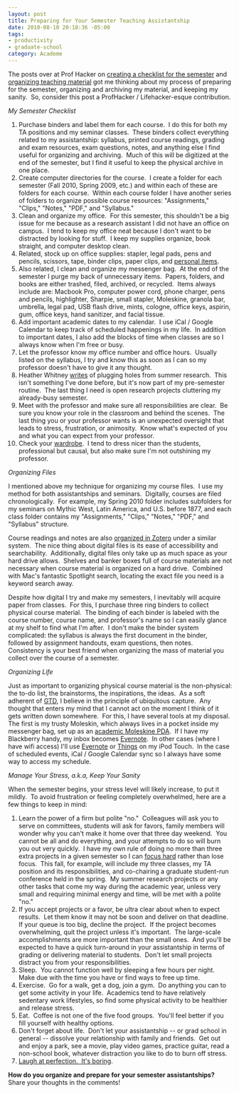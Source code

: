 ```yaml
--- 
layout: post
title: Preparing for Your Semester Teaching Assistantship
date: 2010-08-10 20:18:36 -05:00
tags: 
- productivity
- graduate-school
category: Academe
---
```

The posts over at Prof Hacker on <a href="http://chronicle.com/blogPost/Creating-a-Checklist/26081">creating a checklist for the semester</a> and <a href="http://chronicle.com/blogPost/Organizing-Your-Teaching/25857/">organizing teaching material</a> got me thinking about my process of preparing for the semester, organizing and archiving my material, and keeping my sanity.  So, consider this post a ProfHacker / Lifehacker-esque contribution.

<em>My Semester Checklist</em>
<ol>
	<li>Purchase binders and label them for each course.  I do this for both my TA positions and my seminar classes.  These binders collect everything related to my assistantship: syllabus, printed course readings, grading and exam resources, exam questions, notes, and anything else I find useful for organizing and archiving.  Much of this will be digitized at the end of the semester, but I find it useful to keep the physical archive in one place.</li>
	<li>Create computer directories for the course.  I create a folder for each semester (Fall 2010, Spring 2009, etc.) and within each of these are folders for each course.  Within each course folder I have another series of folders to organize possible course resources: "Assignments," "Clips," "Notes," "PDF," and "Syllabus."</li>
	<li>Clean and organize my office.  For this semester, this shouldn't be a big issue for me because as a research assistant I did not have an office on campus.  I tend to keep my office neat because I don't want to be distracted by looking for stuff.  I keep my supplies organize, book straight, and computer desktop clean.</li>
	<li>Related, stock up on office supplies: stapler, legal pads, pens and pencils, scissors, tape, binder clips, paper clips, and <a href="http://chronicle.com/blogPost/Whats-in-your-desk-/24133/">personal items</a>.</li>
	<li>Also related, I clean and organize my messenger bag.  At the end of the semester I purge my back of unnecessary items.  Papers, folders, and books are either trashed, filed, archived, or recycled.  Items always include are: Macbook Pro, computer power cord, phone charger, pens and pencils, highlighter, Sharpie, small stapler, Moleskine, granola bar, umbrella, legal pad, USB flash drive, mints, cologne, office keys, aspirin, gum, office keys, hand sanitizer, and facial tissue.</li>
	<li>Add important academic dates to my calendar.  I use iCal / Google Calendar to keep track of scheduled happenings in my life.  In addition to important dates, I also add the blocks of time when classes are so I always know when I'm free or busy.</li>
	<li>Let the professor know my office number and office hours.  Usually listed on the syllabus, I try and know this as soon as I can so my professor doesn't have to give it any thought.</li>
	<li>Heather Whitney <a href="http://chronicle.com/blogPost/Creating-a-Checklist/26081">writes</a> of plugging holes from summer research.  This isn't something I've done before, but it's now part of my pre-semester routine.  The last thing I need is open research projects cluttering my already-busy semester.</li>
	<li>Meet with the professor and make sure all responsibilities are clear.  Be sure you know your role in the classroom and behind the scenes.  The last thing you or your professor wants is an unexpected oversight that leads to stress, frustration, or animosity.  Know what's expected of you and what you can expect from your professor.</li>
	<li>Check your <a href="http://chronicle.com/blogPost/The-Academic-Wardrobe-Getting/22952/">wardrobe</a>.  I tend to dress nicer than the students, professional but causal, but also make sure I'm not outshining my professor.</li>
</ol>
<em>Organizing Files</em>

I mentioned above my technique for organizing my course files.  I use my method for both assistantships and seminars.  Digitally, courses are filed chronologically.  For example, my Spring 2010 folder includes subfolders for my seminars on Mythic West, Latin America, and U.S. before 1877, and each class folder contains my "Assignments," "Clips," "Notes," "PDF," and "Syllabus" structure.

Course readings and notes are also <a href="http://www.zotero.org/hepplerj">organized in Zotero</a> under a similar system.  The nice thing about digital files is its ease of accessibility and searchability.  Additionally, digital files only take up as much space as your hard drive allows.  Shelves and banker boxes full of course materials are not necessary when course material is organized on a hard drive.  Combined with Mac's fantastic Spotlight search, locating the exact file you need is a keyword search away.

Despite how digital I try and make my semesters, I inevitably will acquire paper from classes.  For this, I purchase three ring binders to collect physical course material.  The binding of each binder is labeled with the course number, course name, and professor's name so I can easily glance at my shelf to find what I'm after.  I don't make the binder system complicated: the syllabus is always the first document in the binder, followed by assignment handouts, exam questions, then notes.  Consistency is your best friend when organizing the mass of material you collect over the course of a semester.

<em>Organizing Life</em>

Just as important to organizing physical course material is the non-physical: the to-do list, the brainstorms, the inspirations, the ideas.  As a soft adherent of <a href="http://chronicle.com/blogPost/An-Introduction-to-GTD/22719/">GTD</a>, I believe in the principle of ubiquitous capture.  Any thought that enters my mind that I cannot act on the moment I think of it gets written down somewhere.  For this, I have several tools at my disposal.  The first is my trusty Moleskin, which always lives in a pocket inside my messenger bag, set up as an <a href="http://gatheringinlight.com/2007/02/06/create-a-moleskine-pda-the-student-gtd-hack/">academic Moleskine PDA</a>.  If I have my Blackberry handy, my inbox becomes <a href="http://chronicle.com/blogPost/Take-a-Minute-to-Collect-Yo/24020/">Evernote</a>.  In other cases (where I have wifi access) I'll use <a href="http://www.evernote.com/">Evernote</a> or <a href="http://culturedcode.com/things/">Things</a> on my iPod Touch.  In the case of scheduled events, iCal / Google Calendar sync so I always have some way to access my schedule.

<em>Manage Your Stress, a.k.a, Keep Your Sanity</em>

When the semester begins, your stress level will likely increase, to put it mildly.  To avoid frustration or feeling completely overwhelmed, here are a few things to keep in mind:
<ol>
	<li>Learn the power of a firm but polite "no."  Colleagues will ask you to serve on committees, students will ask for favors, family members will wonder why you can't make it home over that three day weekend.  You cannot be all and do everything, and your attempts to do so will burn you out very quickly.  I have my own rule of doing no more than three extra projects in a given semester so I can <a href="http://calnewport.com/blog/2009/08/20/focus-hard-in-reasonable-bursts-one-day-at-a-time/">focus hard</a> rather than lose focus.  This fall, for example, will include my three classes, my TA position and its responsibilities, and co-chairing a graduate student-run conference held in the spring.  My summer research projects or any other tasks that come my way during the academic year, unless very small and requiring minimal energy and time, will be met with a polite "no."</li>
	<li>If you accept projects or a favor, be ultra clear about when to expect results.  Let them know it may not be soon and deliver on that deadline.  If your queue is too big, decline the project.  If the project becomes overwhelming, quit the project unless it's important.  The large-scale accomplishments are more important than the small ones.  And you'll be expected to have a quick turn-around in your assistantship in terms of grading or delivering material to students.  Don't let small projects distract you from your responsibilities.</li>
	<li>Sleep.  You cannot function well by sleeping a few hours per night.  Make due with the time you have or find ways to free up time.</li>
	<li>Exercise.  Go for a walk, get a dog, join a gym.  Do anything you can to get some activity in your life.  Academics tend to have relatively sedentary work lifestyles, so find some physical activity to be healthier and release stress.</li>
	<li>Eat.  Coffee is not one of the five food groups.  You'll feel better if you fill yourself with healthy options.</li>
	<li>Don't forget about life.  Don't let your assistantship -- or grad school in general -- dissolve your relationship with family and friends.  Get out and enjoy a park, see a movie, play video games, practice guitar, read a non-school book, whatever distraction you like to do to burn off stress.</li>
	<li><a href="http://smarterware.org/994/the-cult-of-done-manifesto-by-bre-pettis-and-kio-stark">Laugh at perfection.  It's boring</a>.</li>
</ol>
<strong>How do you organize and prepare for your semester assistantships?</strong> Share your thoughts in the comments!

